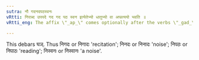 ```yaml
---
sutra: नौ गदनदपठस्वनः
vRtti: निराब्द उपपदे गद गद पठ स्वन इत्येतेभ्यो धातुभ्यो वा अप्प्रत्ययो भवति ॥
vRtti_eng: The affix \"_ap_\" comes optionally after the verbs \"_gad_\" (to speak), \"_nad_\" (to sound), \"_path_\" (to read), \"_svan_\" (to sound), when the _upasarga_ \"_ni_\" is in composition with them.

---
```

This debars घञ्. Thus निगदः or निगादः 'recitation';  निनदः or निनादः 'noise'; निपठः or निपाठः 'reading'; निस्वनः or निस्वानः 'a noise'.
